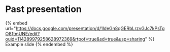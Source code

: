 # Past presentation

{% embed url="https://docs.google.com/presentation/d/1ldeGn8qGERbLrzvGJc7kPsTgO81tmUNE/edit?ouid=114289979258628972369&rtpof=true&sd=true&usp=sharing" %}
Example slide
{% endembed %}
